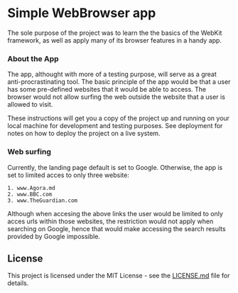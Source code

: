 # Simple WebBrowser app

The sole purpose of the project was to learn the the basics of the WebKit framework, as well as apply many of its browser features in a handy app.


### About the App

The app, althought with more of a testing purpose, will serve as a great anti-procrastinating tool. The basic principle of the app would be that a user has some pre-defined websites that it would be able to access. The browser would not allow surfing the web outside the website that a user is allowed to visit. 

These instructions will get you a copy of the project up and running on your local machine for development and testing purposes.
See deployment for notes on how to deploy the project on a live system.


### Web surfing

Currently, the landing page default is set to Google. Otherwise, the app is set to limited acces to only three website:

```
1. www.Agora.md 
2. www.BBC.com
3. www.TheGuardian.com
```

Although when accesing the above links the user would be limited to only acces urls within those websites, the restriction would not apply when searching on Google, hence that would make accessing the search results provided by Google impossible.


## License

This project is licensed under the MIT License - see the [LICENSE.md](LICENSE.md) file for details.

